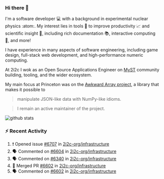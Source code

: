 ### Hi there 👋 

I'm a software developer 💻 with a background in experimental nuclear physics :atom:. My interest lies in tools :wrench: to improve productivity :chart_with_upwards_trend: and scientific insight :telescope:, including rich documentation 📚, interactive computing 🧮, and more! 

I have experience in many aspects of software engineering, including game design, full-stack web development, and high-performance numeric computing. 

At 2i2c I wok as an Open Source Applications Engineer on [MyST](https://github.com/jupyter-book/mystmd) community building, tooling, and the wider ecosystem. 

My main focus at Princeton was on the [Awkward Array project](awkward-array.org/), a library that makes it possible to 
> manipulate JSON-like data with NumPy-like idioms.

> I remain an active maintainer of the project. 

![github stats](https://github-readme-stats.vercel.app/api?username=agoose77&show_icons=true&hide_rank=true&hide_title=true&bg_color=30,e76445,904e95&text_color=efe3ec&icon_color=efe3ec)
<!--
**agoose77/agoose77** is a ✨ _special_ ✨ repository because its `README.md` (this file) appears on your GitHub profile.

Here are some ideas to get you started:

- 🔭 I’m currently working on ...
- 🌱 I’m currently learning ...
- 👯 I’m looking to collaborate on ...
- 🤔 I’m looking for help with ...
- 💬 Ask me about ...
- 📫 How to reach me: ...
- 😄 Pronouns: ...
- ⚡ Fun fact: ...
-->

### :zap: Recent Activity

<!--START_SECTION:activity-->
1. ❗ Opened issue [#6707](https://github.com/2i2c-org/infrastructure/issues/6707) in [2i2c-org/infrastructure](https://github.com/2i2c-org/infrastructure)
2. 🗣 Commented on [#6604](https://github.com/2i2c-org/infrastructure/issues/6604#issuecomment-3249492141) in [2i2c-org/infrastructure](https://github.com/2i2c-org/infrastructure)
3. 🗣 Commented on [#6340](https://github.com/2i2c-org/infrastructure/issues/6340#issuecomment-3248951571) in [2i2c-org/infrastructure](https://github.com/2i2c-org/infrastructure)
4. 🎉 Merged PR [#6602](https://github.com/2i2c-org/infrastructure/pull/6602) in [2i2c-org/infrastructure](https://github.com/2i2c-org/infrastructure)
5. 🗣 Commented on [#6602](https://github.com/2i2c-org/infrastructure/pull/6602#issuecomment-3248207461) in [2i2c-org/infrastructure](https://github.com/2i2c-org/infrastructure)
<!--END_SECTION:activity-->

